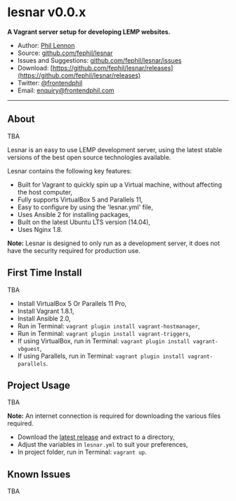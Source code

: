 # lesnar v0.0.x

**A Vagrant server setup for developing LEMP websites.**

* Author: [Phil Lennon](http://frontendphil.com)
* Source: [github.com/fephil/lesnar](http://github.com/fephil/lesnar)
* Issues and Suggestions: [github.com/fephil/lesnar/issues](http://github.com/fephil/lesnar/issues)
* Download: [https://github.com/fephil/lesnar/releases](https://github.com/fephil/lesnar/releases)
* Twitter: [@frontendphil](http://twitter.com/frontendphil)
* Email: [enquiry@frontendphil.com](mailto:enquiry@frontendphil.com)

***

## About

TBA

Lesnar is an easy to use LEMP development server, using the latest stable versions of the best open source technologies available.

Lesnar contains the following key features:

* Built for Vagrant to quickly spin up a Virtual machine, without affecting the host computer,
* Fully supports VirtualBox 5 and Parallels 11,
* Easy to configure by using the 'lesnar.yml' file,
* Uses Ansible 2 for installing packages,
* Built on the latest Ubuntu LTS version (14.04),
* Uses Nginx 1.8.

**Note:** Lesnar is designed to only run as a development server, it does not have the security required for production use.

## First Time Install

TBA

* Install VirtualBox 5 Or Parallels 11 Pro,
* Install Vagrant 1.8.1,
* Install Ansible 2.0,
* Run in Terminal: `vagrant plugin install vagrant-hostmanager`,
* Run in Terminal: `vagrant plugin install vagrant-triggers`,
* If using VirtualBox, run in Terminal: `vagrant plugin install vagrant-vbguest`,
* If using Parallels, run in Terminal: `vagrant plugin install vagrant-parallels`.

## Project Usage

TBA

**Note:** An internet connection is required for downloading the various files required.

* Download the [latest release](https://github.com/fephil/lesnar/releases) and extract to a directory,
* Adjust the variables in `lesnar.yml` to suit your preferences,
* In project folder, run in Terminal: `vagrant up`.

## Known Issues

TBA
